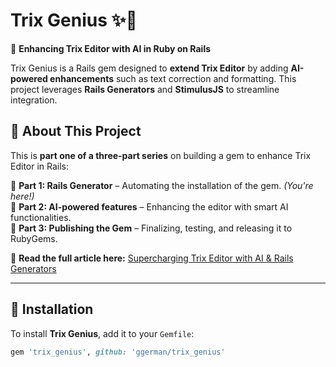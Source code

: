 # Trix Genius ✨📝  

🚀 **Enhancing Trix Editor with AI in Ruby on Rails**  

Trix Genius is a Rails gem designed to **extend Trix Editor** by adding **AI-powered enhancements** such as text correction and formatting. This project leverages **Rails Generators** and **StimulusJS** to streamline integration.  

## 📖 About This Project  

This is **part one of a three-part series** on building a gem to enhance Trix Editor in Rails:  

🔹 **Part 1: Rails Generator** – Automating the installation of the gem. *(You're here!)*  
🔹 **Part 2: AI-powered features** – Enhancing the editor with smart AI functionalities.  
🔹 **Part 3: Publishing the Gem** – Finalizing, testing, and releasing it to RubyGems.  

🔗 **Read the full article here:** [Supercharging Trix Editor with AI & Rails Generators](https://github.com/ggerman/trix_genius/tree/feature/generator)  

---

## 🚀 Installation  

To install **Trix Genius**, add it to your `Gemfile`:  

```ruby
gem 'trix_genius', github: 'ggerman/trix_genius'
